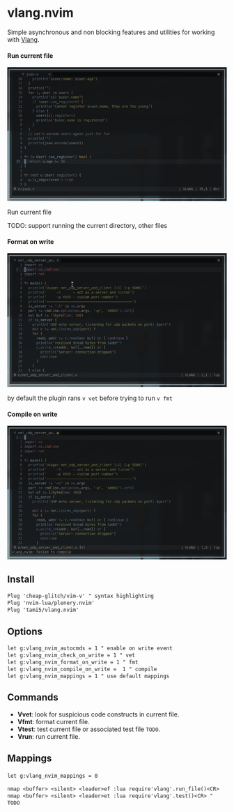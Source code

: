 vlang.nvim
===================

Simple asynchronous and non blocking features and utilities for working with [Vlang](https://github.com/vlang/v).

#### Run current file
![](./assets/run_command.gif)

Run current file

TODO: support running the current directory, other files

#### Format on write
![](./assets/format_error.gif)

by default the plugin rans `v vet` before trying to run `v fmt`

#### Compile on write
![](./assets/compile_error.gif)

Install
---------------------

```vim
Plug 'cheap-glitch/vim-v' " syntax highlighting
Plug 'nvim-lua/plenery.nvim'
Plug 'tami5/vlang.nvim'
```

Options
--------------------

```vim
let g:vlang_nvim_autocmds = 1 " enable on write event
let g:vlang_nvim_check_on_write = 1 " vet
let g:vlang_nvim_format_on_write = 1 " fmt
let g:vlang_nvim_compile_on_write =  1 " compile
let g:vlang_nvim_mappings = 1 " use default mappings
```

Commands
--------------------
- **Vvet**: look for suspicious code constructs in current file.
- **Vfmt**: format current file.
- **Vtest**: test current file or associated test file `TODO`.
- **Vrun**: run current file.


Mappings
-------------------
`let g:vlang_nvim_mappings = 0`
```vim
nmap <buffer> <silent> <leader>ef :lua require'vlang'.run_file()<CR>
nmap <buffer> <silent> <leader>et :lua require'vlang'.test()<CR> " TODO
```

